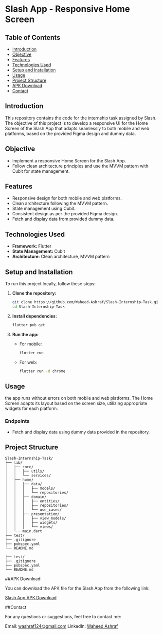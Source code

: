 # Slash App - Responsive Home Screen

## Table of Contents
- [Introduction](#introduction)
- [Objective](#objective)
- [Features](#features)
- [Technologies Used](#technologies-used)
- [Setup and Installation](#setup-and-installation)
- [Usage](#usage)
- [Project Structure](#project-structure)
- [APK Download](#apk-download)
- [Contact](#contact)

## Introduction
This repository contains the code for the internship task assigned by Slash. The objective of this project is to develop a responsive UI for the Home Screen of the Slash App that adapts seamlessly to both mobile and web platforms, based on the provided Figma design and dummy data.

## Objective
- Implement a responsive Home Screen for the Slash App.
- Follow clean architecture principles and use the MVVM pattern with Cubit for state management.

## Features
- Responsive design for both mobile and web platforms.
- Clean architecture following the MVVM pattern.
- State management using Cubit.
- Consistent design as per the provided Figma design.
- Fetch and display data from provided dummy data.

## Technologies Used
- **Framework:** Flutter
- **State Management:** Cubit
- **Architecture:** Clean architecture, MVVM pattern

## Setup and Installation
To run this project locally, follow these steps:

1. **Clone the repository:**
    ```bash
    git clone https://github.com/Waheed-Ashraf/Slash-Internship-Task.git
    cd Slash-Internship-Task
    ```

2. **Install dependencies:**
    ```bash
    flutter pub get
    ```

3. **Run the app:**
    - For mobile:
      ```bash
      flutter run
      ```
    - For web:
      ```bash
      flutter run -d chrome
      ```

## Usage
the app runs without errors on both mobile and web platforms. The Home Screen adapts its layout based on the screen size, utilizing appropriate widgets for each platform.

### Endpoints
- Fetch and display data using dummy data provided in the repository.

## Project Structure
```plaintext
Slash-Internship-Task/
├── lib/
│   ├── core/
│   │   ├── utils/
│   │   └── services/
│   ├── home/
│   │   ├── data/
│   │   │   ├── models/
│   │   │   └── repositories/
│   │   ├── domain/
│   │   │   ├── entities/
│   │   │   ├── repositories/
│   │   │   └── use_cases/
│   │   ├── presentation/
│   │   │   ├── view_models/
│   │   │   ├── widgets/
│   │   │   └── views/
│   └── main.dart
├── test/
├── .gitignore
├── pubspec.yaml
└── README.md

├── test/
├── .gitignore
├── pubspec.yaml
└── README.md
```
##APK Download

You can download the APK file for the Slash App from the following link:

[Slash App APK Download](https://drive.google.com/file/d/10E8iy7iffGEFuXXocpFRMtLfJiEhST4N/view?usp=drive_link)

##Contact

For any questions or suggestions, feel free to contact me:

Email: washraf124@gmail.com
LinkedIn: [Waheed Ashraf](https://www.linkedin.com/in/waheed-ashraf-18a197214/)


